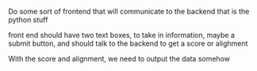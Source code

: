 Do some sort of frontend that will communicate to the backend that is the python stuff

front end should have two text boxes, to take in information, maybe a submit button, and should talk to the backend to get a score or alighment

With the score and alignment, we need to output the data somehow
